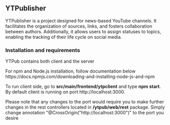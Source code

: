<h2>YTPublisher</h2>
<p>YTPublisher is a project designed for news-based YouTube channels. It facilitates the organization of sources, links, and fosters collaboration between authors. Additionally, it allows users to assign statuses to topics, enabling the tracking of their life cycle on social media.</p>

<h3>Installation and requirements</h3>
<p>YTPub contains both client and the server</p>
<p>For npm and Node.js installation, follow documentation below<br>https://docs.npmjs.com/downloading-and-installing-node-js-and-npm</p>
<p>To run client side, go to <b>src/main/frontend/ytpclient</b> and type <b>npm start</b>.
By default client is running on port http://localhost:3000.</p>

<p>Please note that any changes to the port would require you to make further changes in the rest controllers
located in <b>/ytpub/web/rest</b> package. Simply change annotation "@CrossOrigin("http://localhost:3000")" to the port you desire</p>

